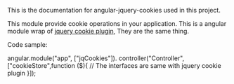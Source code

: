 This is the documentation for angular-jquery-cookies used in this project.

This module provide cookie operations in your application. This is a angular module wrap of [jquery cookie plugin](https://github.com/carhartl/jquery-cookie), They are the same thing.

Code sample:

angular.module("app", ["jqCookies"]).
        controller("Controller",["cookieStore",function ($){
		// The interfaces are same with jquery cookie plugin
}]);
